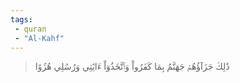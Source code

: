 ```yaml
---
tags: 
 - quran 
 - "Al-Kahf"
---
```


> ذَٰلِكَ جَزَآؤُهُمۡ جَهَنَّمُ بِمَا كَفَرُواْ وَٱتَّخَذُوٓاْ ءَايَٰتِي وَرُسُلِي هُزُوًا
